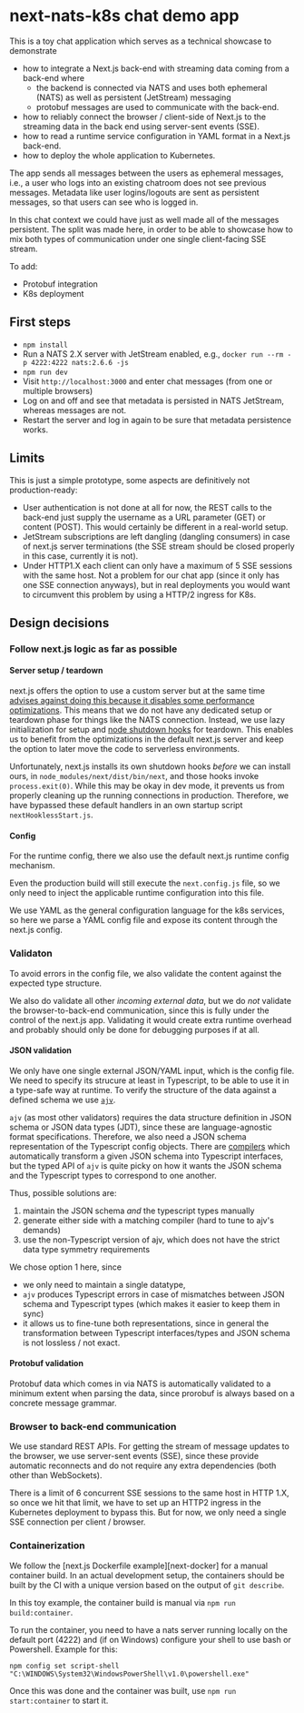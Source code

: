 # next-nats-k8s chat demo app

This is a toy chat application which serves as a technical showcase to demonstrate

- how to integrate a Next.js back-end with streaming data coming from a back-end where
    - the backend is connected via NATS and uses both ephemeral (NATS) as well as persistent
      (JetStream) messaging
    - protobuf messages are used to communicate with the back-end.
- how to reliably connect the browser / client-side of Next.js to the streaming data in the
  back end using server-sent events (SSE).
- how to read a runtime service configuration in YAML format in a Next.js back-end.
- how to deploy the whole application to Kubernetes.

The app sends all messages between the users as ephemeral messages, i.e., a user who logs into
an existing chatroom does not see previous messages. Metadata like user logins/logouts are sent
as persistent messages, so that users can see who is logged in.

In this chat context we could have just as well made all of the messages persistent. The split 
was made here, in order to be able to showcase how to mix both types of communication under one
single client-facing SSE stream.

To add:

- Protobuf integration
- K8s deployment

## First steps

- `npm install`
- Run a NATS 2.X server with JetStream enabled, e.g., `docker run --rm -p 4222:4222 nats:2.6.6 -js`
- `npm run dev`
- Visit `http://localhost:3000` and enter chat messages (from one or multiple browsers)
- Log on and off and see that metadata is persisted in NATS JetStream, whereas messages
  are not.
- Restart the server and log in again to be sure that metadata persistence works.

## Limits

This is just a simple prototype, some aspects are definitively not production-ready:

- User authentication is not done at all for now, the REST calls to the back-end just supply
  the username as a URL parameter (GET) or content (POST). This would certainly be different
  in a real-world setup.
- JetStream subscriptions are left dangling (dangling consumers) in case of next.js server
  terminations (the SSE stream should be closed properly in this case, currently it is not).
- Under HTTP1.X each client can only have a maximum of 5 SSE sessions with the same host.
  Not a problem for our chat app (since it only has one SSE connection anyways), but in real
  deployments you would want to circumvent this problem by using a HTTP/2 ingress for K8s.

## Design decisions

### Follow next.js logic as far as possible

#### Server setup / teardown

next.js offers the option to use a custom server but at the same time 
[advises against doing this because it disables some performance optimizations][cust-server].
This means that we do not have any dedicated setup or teardown phase for things like the NATS 
connection. Instead, we use lazy initialization for setup and [node shutdown hooks][hooks] for
teardown. This enables us to benefit from the optimizations in the default next.js server and
keep the option to later move the code to serverless environments.

[cust-server]: https://nextjs.org/docs/advanced-features/custom-server
[hooks]: https://www.npmjs.com/package/shutdown-hook

Unfortunately, next.js installs its own shutdown hooks _before_ we can install ours, in 
`node_modules/next/dist/bin/next`, and those hooks invoke `process.exit(0)`. While this may be
okay in dev mode, it prevents us from properly cleaning up the running connections in production.
Therefore, we have bypassed these default handlers in an own startup script `nextHooklessStart.js`.

#### Config

For the runtime config, there we also use the default next.js runtime config mechanism.

Even the production build will still execute the `next.config.js` file, so we only need to inject
the applicable runtime configuration into this file.

We use YAML as the general configuration language for the k8s services, so here we parse a YAML
config file and expose its content through the next.js config.

### Validaton

To avoid errors in the config file, we also validate the content against the expected type
structure.

We also do validate all other _incoming external data_, but we do _not_ validate the
browser-to-back-end communication, since this is fully under the control of the next.js app.
Validating it would create extra runtime overhead and probably should only be done for debugging
purposes if at all.

#### JSON validation

We only have one single external JSON/YAML input, which is the config file. We need to specify its
strucure at least in Typescript, to be able to use it in a type-safe way at runtime. To verify the
structure of the data against a defined schema we use [`ajv`][ajv].

`ajv` (as most other validators) requires the data structure definition in JSON schema or JSON data
types (JDT), since these are language-agnostic format specifications. Therefore, we also need a
JSON schema representation of the Typescript config objects. There are [compilers][schema-compiler]
which automatically transform a given JSON schema into Typescript interfaces, but the typed API of
`ajv` is quite picky on how it wants the JSON schema and the Typescript types to correspond to one
another.

Thus, possible solutions are:
1. maintain the JSON schema _and_ the typescript types manually
2. generate either side with a matching compiler (hard to tune to ajv's demands)
3. use the non-Typescript version of ajv, which does not have the strict data type symmetry
   requirements

We chose option 1 here, since
- we only need to maintain a single datatype,
- `ajv` produces Typescript errors in case of mismatches between JSON schema and Typescript types
  (which makes it easier to keep them in sync)
- it allows us to fine-tune both representations, since in general the transformation between
  Typescript interfaces/types and JSON schema is not lossless / not exact.

[ajv]: https://ajv.js.org/json-type-definition.html
[schema-compiler]: https://www.npmjs.com/package/json-schema-to-typescript

#### Protobuf validation

Protobuf data which comes in via NATS is automatically validated to a minimum extent when parsing
the data, since prorobuf is always based on a concrete message grammar.

### Browser to back-end communication

We use standard REST APIs. For getting the stream of message updates to the browser, we use
server-sent events (SSE), since these provide automatic reconnects and do not require any extra
dependencies (both other than WebSockets).

There is a limit of 6 concurrent SSE sessions to the same host in HTTP 1.X, so once we hit that
limit, we have to set up an HTTP2 ingress in the Kubernetes deployment to bypass this. But for
now, we only need a single SSE connection per client / browser.

### Containerization

We follow the [next.js Dockerfile example][next-docker] for a manual container build. In an actual
development setup, the containers should be built by the CI with a unique version based on the
output of `git describe`. 

In this toy example, the container build is manual via `npm run build:container`.

To run the container, you need to have a nats server running locally on the default port (4222)
and (if on Windows) configure your shell to use bash or Powershell. Example for this:

```
npm config set script-shell "C:\WINDOWS\System32\WindowsPowerShell\v1.0\powershell.exe"
```

Once this was done and the container was built, use `npm run start:container` to start it.
